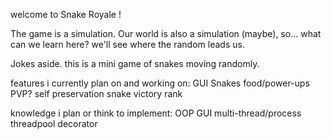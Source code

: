 welcome to Snake Royale !

The game is a simulation.
Our world is also a simulation (maybe), so... what can we learn here?
we'll see where the random leads us.

Jokes aside.
this is a mini game of snakes moving randomly.

features i currently plan on and working on:
    GUI
    Snakes
    food/power-ups
    PVP?
    self preservation
    snake victory rank

knowledge i plan or think to implement:
    OOP
    GUI
    multi-thread/process
    threadpool
    decorator